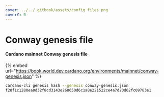 ```yaml
---
cover: ../../.gitbook/assets/config files.png
coverY: 0
---
```


# Conway genesis file

#### Cardano mainnet Conway genesis file

{% embed url="https://book.world.dev.cardano.org/environments/mainnet/conway-genesis.json" %}

```bash
cardano-cli genesis hash --genesis conway-genesis.json
f28f1c1280ea0d32f8cd3143e268650d6c1a8e221522ce4a7d20d62fc09783e1
```
